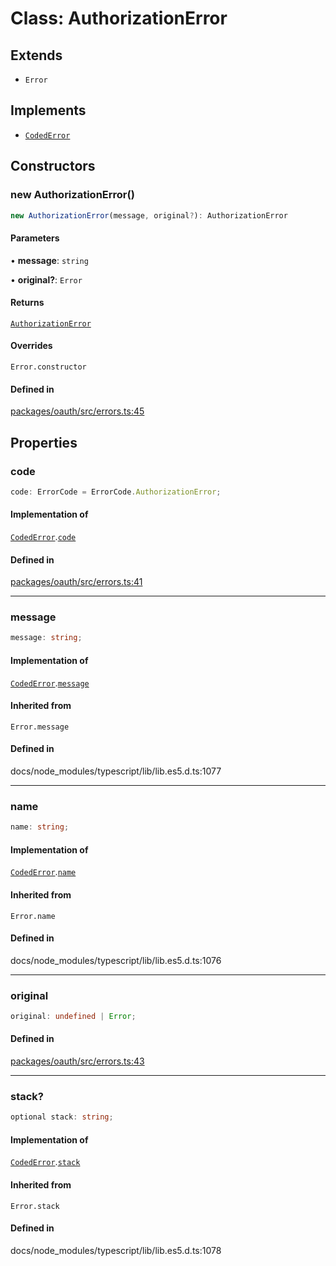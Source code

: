 # Class: AuthorizationError

## Extends

- `Error`

## Implements

- [`CodedError`](../interfaces/CodedError.md)

## Constructors

### new AuthorizationError()

```ts
new AuthorizationError(message, original?): AuthorizationError
```

#### Parameters

• **message**: `string`

• **original?**: `Error`

#### Returns

[`AuthorizationError`](AuthorizationError.md)

#### Overrides

`Error.constructor`

#### Defined in

[packages/oauth/src/errors.ts:45](https://github.com/slackapi/node-slack-sdk/blob/main/packages/oauth/src/errors.ts#L45)

## Properties

### code

```ts
code: ErrorCode = ErrorCode.AuthorizationError;
```

#### Implementation of

[`CodedError`](../interfaces/CodedError.md).[`code`](../interfaces/CodedError.md#code)

#### Defined in

[packages/oauth/src/errors.ts:41](https://github.com/slackapi/node-slack-sdk/blob/main/packages/oauth/src/errors.ts#L41)

***

### message

```ts
message: string;
```

#### Implementation of

[`CodedError`](../interfaces/CodedError.md).[`message`](../interfaces/CodedError.md#message)

#### Inherited from

`Error.message`

#### Defined in

docs/node\_modules/typescript/lib/lib.es5.d.ts:1077

***

### name

```ts
name: string;
```

#### Implementation of

[`CodedError`](../interfaces/CodedError.md).[`name`](../interfaces/CodedError.md#name)

#### Inherited from

`Error.name`

#### Defined in

docs/node\_modules/typescript/lib/lib.es5.d.ts:1076

***

### original

```ts
original: undefined | Error;
```

#### Defined in

[packages/oauth/src/errors.ts:43](https://github.com/slackapi/node-slack-sdk/blob/main/packages/oauth/src/errors.ts#L43)

***

### stack?

```ts
optional stack: string;
```

#### Implementation of

[`CodedError`](../interfaces/CodedError.md).[`stack`](../interfaces/CodedError.md#stack)

#### Inherited from

`Error.stack`

#### Defined in

docs/node\_modules/typescript/lib/lib.es5.d.ts:1078
